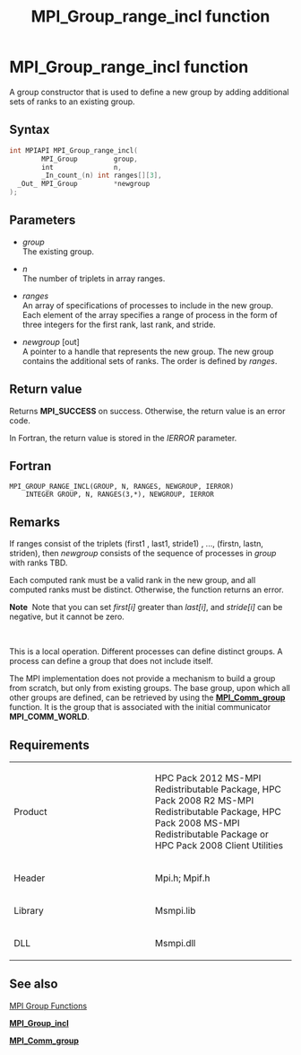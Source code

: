 ﻿---
title: MPI_Group_range_incl function
TOCTitle: MPI_Group_range_incl function
ms:assetid: c6e95b30-78ad-45a2-adcc-78cf343c8681
ms:mtpsurl: https://msdn.microsoft.com/en-us/library/Dn473403(v=VS.85)
ms:contentKeyID: 59360939
ms.date: 03/28/2018
mtps_version: v=VS.85
f1_keywords:
- MPI_GROUP_RANGE_INCL
- mpif/MPI_Group_range_incl
- mpi/MPI_GROUP_RANGE_INCL
dev_langs:
- C++
- C
api_location:
- Msmpi.dll
api_name:
- MPI_Group_range_incl
api_type:
- DLLExport
product:
- Windows
topic_type:
- apiref
- kbSyntax
product_family_name: VS
ROBOTS: INDEX,FOLLOW
---

# MPI\_Group\_range\_incl function

A group constructor that is used to define a new group by adding additional sets of ranks to an existing group.

## Syntax

``` c++
int MPIAPI MPI_Group_range_incl(
        MPI_Group         group,
        int               n,
        _In_count_(n) int ranges[][3],
  _Out_ MPI_Group         *newgroup
);
```

## Parameters

  - *group*  
    The existing group.

  - *n*  
    The number of triplets in array ranges.

  - *ranges*  
    An array of specifications of processes to include in the new group. Each element of the array specifies a range of process in the form of three integers for the first rank, last rank, and stride.

  - *newgroup* \[out\]  
    A pointer to a handle that represents the new group. The new group contains the additional sets of ranks. The order is defined by *ranges*.

## Return value

Returns **MPI\_SUCCESS** on success. Otherwise, the return value is an error code.

In Fortran, the return value is stored in the *IERROR* parameter.

## Fortran

    MPI_GROUP_RANGE_INCL(GROUP, N, RANGES, NEWGROUP, IERROR)
        INTEGER GROUP, N, RANGES(3,*), NEWGROUP, IERROR

## Remarks

If ranges consist of the triplets (first1 , last1, stride1) , ..., (firstn, lastn, striden), then *newgroup* consists of the sequence of processes in *group* with ranks TBD.

Each computed rank must be a valid rank in the new group, and all computed ranks must be distinct. Otherwise, the function returns an error.

**Note**  Note that you can set *first\[i\]* greater than *last\[i\]*, and *stride\[i\]* can be negative, but it cannot be zero.

 

This is a local operation. Different processes can define distinct groups. A process can define a group that does not include itself.

The MPI implementation does not provide a mechanism to build a group from scratch, but only from existing groups. The base group, upon which all other groups are defined, can be retrieved by using the [**MPI\_Comm\_group**](mpi-comm-group-function.md) function. It is the group that is associated with the initial communicator **MPI\_COMM\_WORLD**.

## Requirements

<table>
<colgroup>
<col style="width: 50%" />
<col style="width: 50%" />
</colgroup>
<tbody>
<tr class="odd">
<td><p>Product</p></td>
<td><p>HPC Pack 2012 MS-MPI Redistributable Package, HPC Pack 2008 R2 MS-MPI Redistributable Package, HPC Pack 2008 MS-MPI Redistributable Package or HPC Pack 2008 Client Utilities</p></td>
</tr>
<tr class="even">
<td><p>Header</p></td>
<td>Mpi.h;
Mpif.h</td>
</tr>
<tr class="odd">
<td><p>Library</p></td>
<td>Msmpi.lib</td>
</tr>
<tr class="even">
<td><p>DLL</p></td>
<td>Msmpi.dll</td>
</tr>
</tbody>
</table>


## See also

[MPI Group Functions](mpi-group-functions.md)

[**MPI\_Group\_incl**](mpi-group-incl-function.md)

[**MPI\_Comm\_group**](mpi-comm-group-function.md)

